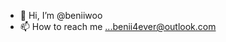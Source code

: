 - 👋 Hi, I’m @beniiwoo
- 📫 How to reach me ...benii4ever@outlook.com

<!---
beniiwoo/beniiwoo is a ✨ special ✨ repository because its `README.md` (this file) appears on your GitHub profile.
You can click the Preview link to take a look at your changes.
--->
